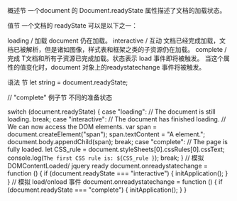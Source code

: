 概述节
一个document 的 Document.readyState 属性描述了文档的加载状态。

值节
一个文档的 readyState 可以是以下之一：

loading / 加载
document 仍在加载。
interactive / 互动
文档已经完成加载，文档已被解析，但是诸如图像，样式表和框架之类的子资源仍在加载。
complete / 完成
T文档和所有子资源已完成加载。状态表示 load 事件即将被触发。
当这个属性的值变化时，document 对象上的readystatechange 事件将被触发。

 

语法 节
let string = document.readyState;

// "complete"
例子节
不同的准备状态

switch (document.readyState) {
  case "loading":
    // The document is still loading.
    break;
  case "interactive":
    // The document has finished loading.
    // We can now access the DOM elements.
    var span = document.createElement("span");
    span.textContent = "A <span> element.";
    document.body.appendChild(span);
    break;
  case "complete":
    // The page is fully loaded.
    let CSS_rule = document.styleSheets[0].cssRules[0].cssText;
    console.log(`The first CSS rule is: ${CSS_rule }`);
    break;
}
// 模拟 DOMContentLoaded/ jquery ready
document.onreadystatechange = function () {
  if (document.readyState === "interactive") {
    initApplication();
  }
}
// 模拟 load/onload 事件
document.onreadystatechange = function () {
  if (document.readyState === "complete") {
    initApplication();
  }
}
